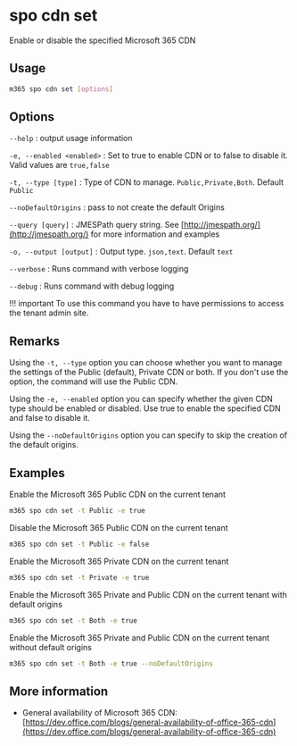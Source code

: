# spo cdn set

Enable or disable the specified Microsoft 365 CDN

## Usage

```sh
m365 spo cdn set [options]
```

## Options

`--help`
: output usage information

`-e, --enabled <enabled>`
: Set to true to enable CDN or to false to disable it. Valid values are `true,false`

`-t, --type [type]`
: Type of CDN to manage. `Public,Private,Both`. Default `Public`

`--noDefaultOrigins`
: pass to not create the default Origins

`--query [query]`
: JMESPath query string. See [http://jmespath.org/](http://jmespath.org/) for more information and examples

`-o, --output [output]`
: Output type. `json,text`. Default `text`

`--verbose`
: Runs command with verbose logging

`--debug`
: Runs command with debug logging

!!! important
    To use this command you have to have permissions to access the tenant admin site.

## Remarks

Using the `-t, --type` option you can choose whether you want to manage the settings of the Public (default), Private CDN or both. If you don't use the option, the command will use the Public CDN.

Using the `-e, --enabled` option you can specify whether the given CDN type should be enabled or disabled. Use true to enable the specified CDN and false to disable it.

Using the `--noDefaultOrigins` option you can specify to skip the creation of the default origins.

## Examples

Enable the Microsoft 365 Public CDN on the current tenant

```sh
m365 spo cdn set -t Public -e true
```

Disable the Microsoft 365 Public CDN on the current tenant

```sh
m365 spo cdn set -t Public -e false
```

Enable the Microsoft 365 Private CDN on the current tenant

```sh
m365 spo cdn set -t Private -e true
```

Enable the Microsoft 365 Private and Public CDN on the current tenant with default origins

```sh
m365 spo cdn set -t Both -e true
```

Enable the Microsoft 365 Private and Public CDN on the current tenant without default origins

```sh
m365 spo cdn set -t Both -e true --noDefaultOrigins
```

## More information

- General availability of Microsoft 365 CDN: [https://dev.office.com/blogs/general-availability-of-office-365-cdn](https://dev.office.com/blogs/general-availability-of-office-365-cdn)
